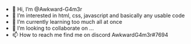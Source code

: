 - 👋 Hi, I’m @Awkward-G4m3r
- 👀 I’m interested in html, css, javascript and basically any usable code
- 🌱 I’m currently learning too much all at once
- 💞️ I’m looking to collaborate on ...
- 📫 How to reach me find me on discord AwkwardG4m3r#7694

<!---
Awkward-G4m3r/Awkward-G4m3r is a ✨ special ✨ repository because its `README.md` (this file) appears on your GitHub profile.
You can click the Preview link to take a look at your changes.
--->
